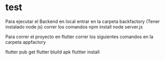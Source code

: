 # test

Para ejecutar el Backend en local entrar en la carpeta backfactory (Tener instalado node js)
correr los comandos 
   npm install
   node server.js

Para correr el proyecto en flutter correr los siguientes comandos en la carpeta appfactory
  
  flutter pub get
  flutter bluild apk 
  fluttter install
 
